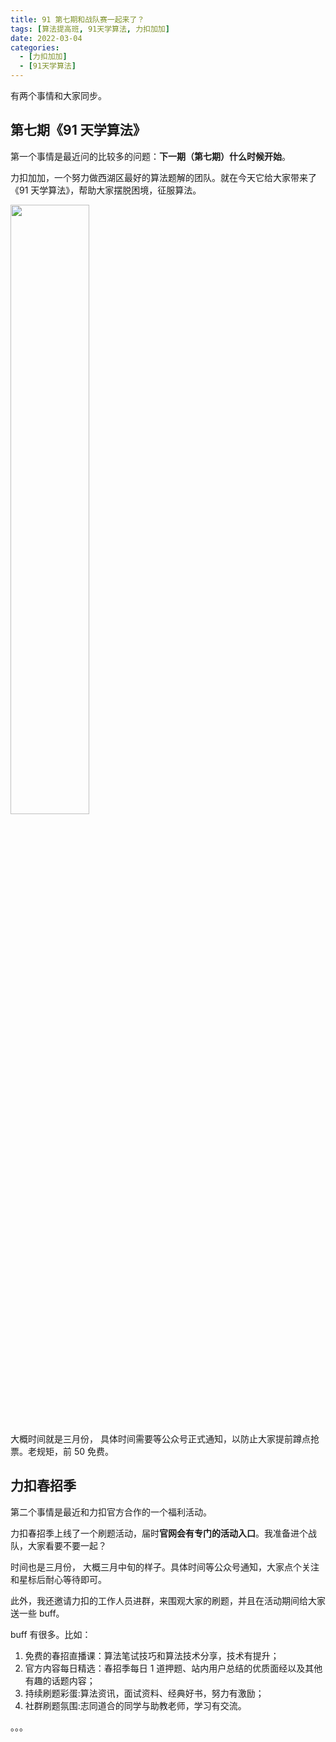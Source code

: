 ```yaml
---
title: 91 第七期和战队赛一起来了？
tags: [算法提高班, 91天学算法, 力扣加加]
date: 2022-03-04
categories:
  - [力扣加加]
  - [91天学算法]
---
```


有两个事情和大家同步。

<!-- more -->

## 第七期《91 天学算法》

第一个事情是最近问的比较多的问题：**下一期（第七期）什么时候开始**。

力扣加加，一个努力做西湖区最好的算法题解的团队。就在今天它给大家带来了《91 天学算法》，帮助大家摆脱困境，征服算法。

<img src="https://p.ipic.vip/befr2w.jpeg" width="50%">

大概时间就是三月份， 具体时间需要等公众号正式通知，以防止大家提前蹲点抢票。老规矩，前 50 免费。

## 力扣春招季

第二个事情是最近和力扣官方合作的一个福利活动。

力扣春招季上线了一个刷题活动，届时**官网会有专门的活动入口**。我准备进个战队，大家看要不要一起？

时间也是三月份， 大概三月中旬的样子。具体时间等公众号通知，大家点个关注和星标后耐心等待即可。

此外，我还邀请力扣的工作人员进群，来围观大家的刷题，并且在活动期间给大家送一些 buff。

buff 有很多。比如：

1. 免费的春招直播课：算法笔试技巧和算法技术分享，技术有提升；
2. 官方内容每日精选：春招季每日 1 道押题、站内用户总结的优质面经以及其他有趣的话题内容；
3. 持续刷题彩蛋:算法资讯，面试资料、经典好书，努力有激励；
4. 社群刷题氛围:志同道合的同学与助教老师，学习有交流。

。。。 ​
